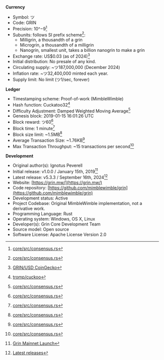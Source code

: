 **Currency**
- Symbol:  ツ 
- Code:  GRIN
- Precision:  10^−9[^1]
- Subunits: follows SI prefix scheme[^1]:
  - Milligrin, a thousandth of a grin
  - Microgrin, a thousandth of a milligrin
  - Nanogrin, smallest unit, takes a billion nanogrin to make a grin
- Exchange rate:  US$0.03 (as of 2024)[^2]
- Initial distribution:  No presale of any kind.
- Circulating supply:  ~ツ187,000,000 (December 2024)
- Inflation rate: ~ツ32,400,000 minted each year.
- Supply limit:  No limit (ツ1/sec, forever)

**Ledger**
- Timestamping scheme:  Proof-of-work (MimbleWimble)
- Hash function: Cuckatoo32[^3]
- Difficulty Adjustment: Damped Weighted Moving Average[^1]
- Genesis block: 2019-01-15 16:01:26 UTC
- Block reward:  ツ60[^1]
- Block time: 1 minute[^1]
- Block size limit: ~1.5MB[^1]
- Average Transaction Size: ~1.76KB[^1]
- Max Transaction Throughput: ~15 transactions per second[^1]

**Development**
- Original author(s):  Ignotus Peverell
- Initial release:  v1.0.0 / January 15th, 2019[^4]
- Latest release:  v5.3.3 / September 16th, 2024[^5]
- Website:  [https://grin.mw/](https://grin.mw/)
- Code repository:  [https://github.com/mimblewimble/grin](https://github.com/mimblewimble/grin)
- Development status:  Active
- Project Codebase:  Original MimbleWimble implementation, not a derivative work. 
- Programming Language:  Rust
- Operating system:  Windows, OS X, Linux
- Developer(s):  Grin Core Development Team
- Source model:  Open source
- Software License:  Apache License Version 2.0


[^1]: [core/src/consensus.rs](https://github.com/mimblewimble/grin/blob/master/core/src/consensus.rs)
[^2]: [GRIN/USD CoinGecko](https://www.coingecko.com/en/coins/grin)
[^3]: [tromp/cuckoo](https://github.com/tromp/cuckoo)
[^4]: [Grin Mainnet Launch](https://github.com/mimblewimble/grin/releases/tag/v1.0.0)
[^5]: [Latest releases](https://github.com/mimblewimble/grin/releases)
